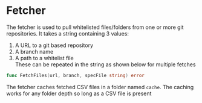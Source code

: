 # Fetcher

The fetcher is used to pull whitelisted files/folders from one or more git repositories. It takes a string containing 3 values:  
1. A URL to a git based repository
2. A branch name
3. A path to a whitelist file  
These can be repeated in the string as shown below for multiple fetches
```go
func FetchFiles(url, branch, specFile string) error 
```

The fetcher caches fetched CSV files in a folder named `cache`. The caching works for any folder depth so long as a CSV file is present